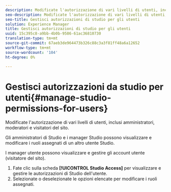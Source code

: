 ```yaml
---
description: Modificate l'autorizzazione di vari livelli di utenti, inclusi amministratori, moderatori e visitatori del sito.
seo-description: Modificate l'autorizzazione di vari livelli di utenti, inclusi amministratori, moderatori e visitatori del sito.
seo-title: Gestisci autorizzazioni di studio per gli utenti
solution: Experience Manager
title: Gestisci autorizzazioni di studio per gli utenti
uuid: 15c395c8-a9bb-4b0b-9586-61ac36810730
translation-type: tm+mt
source-git-commit: 67aeb3de964473b326c88c3a3f81ff48a6a12652
workflow-type: tm+mt
source-wordcount: '104'
ht-degree: 0%

---
```



# Gestisci autorizzazioni da studio per utenti{#manage-studio-permissions-for-users}

Modificate l&#39;autorizzazione di vari livelli di utenti, inclusi amministratori, moderatori e visitatori del sito.

Gli amministratori di Studio e i manager Studio possono visualizzare e modificare i ruoli assegnati di un altro utente Studio.

I manager utente possono visualizzare e gestire gli account utente (visitatore del sito).

1. Fate clic sulla scheda **[!UICONTROL Studio Access]** per visualizzare e gestire le autorizzazioni di Studio dell&#39;utente.
1. Selezionate o deselezionate le opzioni elencate per modificare i ruoli assegnati.
